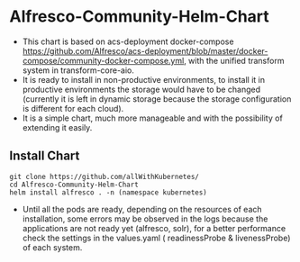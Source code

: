 # Alfresco-Community-Helm-Chart 
- This chart is based on acs-deployment docker-compose https://github.com/Alfresco/acs-deployment/blob/master/docker-compose/community-docker-compose.yml, with the unified transform system in transform-core-aio.
- It is ready to install in non-productive environments, to install it in productive environments the storage would have to be changed (currently it is left in dynamic storage because the storage configuration is different for each cloud).
- It is a simple chart, much more manageable and with the possibility of extending it easily.
## Install Chart
```
git clone https://github.com/allWithKubernetes/
cd Alfresco-Community-Helm-Chart
helm install alfresco . -n (namespace kubernetes)
```
- Until all the pods are ready, depending on the resources of each installation, some errors may be observed in the logs because the applications are not ready yet (alfresco, solr), for a better performance check the settings in the values.yaml ( readinessProbe & livenessProbe) of each system.